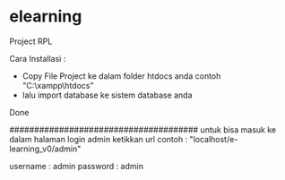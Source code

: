 # elearning
Project RPL

Cara Installasi :
- Copy File Project ke dalam folder htdocs anda
contoh "C:\xampp\htdocs\"
- lalu import database ke sistem database anda

Done

######################################
untuk bisa masuk ke dalam halaman login admin
ketikkan url contoh : "localhost/e-learning_v0/admin"

username : admin
password : admin
